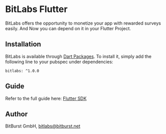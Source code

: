 # BitLabs Flutter

BitLabs offers the opportunity to monetize your app with rewarded surveys easily. And Now you can depend on it in your Flutter Project.

## Installation

BitLabs is available through [Dart Packages](https://pub.dev/). To install
it, simply add the following line to your pubspec under dependencies:

```
bitlabs: ^1.0.0
```

## Guide

Refer to the full guide here: [Flutter SDK](https://developer.bitlabs.ai/docs/flutter-sdk)

## Author

BitBurst GmbH, bitlabs@bitburst.net

